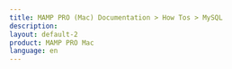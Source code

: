 ```yaml
---
title: MAMP PRO (Mac) Documentation > How Tos > MySQL
description: 
layout: default-2
product: MAMP PRO Mac
language: en
---
```

